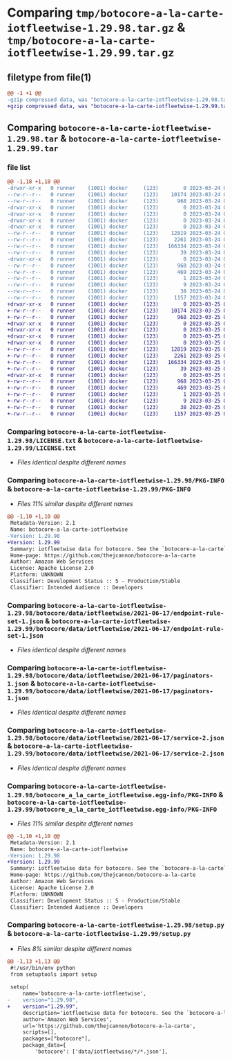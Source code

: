 # Comparing `tmp/botocore-a-la-carte-iotfleetwise-1.29.98.tar.gz` & `tmp/botocore-a-la-carte-iotfleetwise-1.29.99.tar.gz`

## filetype from file(1)

```diff
@@ -1 +1 @@
-gzip compressed data, was "botocore-a-la-carte-iotfleetwise-1.29.98.tar", last modified: Fri Mar 24 01:24:21 2023, max compression
+gzip compressed data, was "botocore-a-la-carte-iotfleetwise-1.29.99.tar", last modified: Sat Mar 25 01:22:43 2023, max compression
```

## Comparing `botocore-a-la-carte-iotfleetwise-1.29.98.tar` & `botocore-a-la-carte-iotfleetwise-1.29.99.tar`

### file list

```diff
@@ -1,18 +1,18 @@
-drwxr-xr-x   0 runner    (1001) docker     (123)        0 2023-03-24 01:24:21.369959 botocore-a-la-carte-iotfleetwise-1.29.98/
--rw-r--r--   0 runner    (1001) docker     (123)    10174 2023-03-24 01:24:21.000000 botocore-a-la-carte-iotfleetwise-1.29.98/LICENSE.txt
--rw-r--r--   0 runner    (1001) docker     (123)      968 2023-03-24 01:24:21.369959 botocore-a-la-carte-iotfleetwise-1.29.98/PKG-INFO
-drwxr-xr-x   0 runner    (1001) docker     (123)        0 2023-03-24 01:24:21.365960 botocore-a-la-carte-iotfleetwise-1.29.98/botocore/
-drwxr-xr-x   0 runner    (1001) docker     (123)        0 2023-03-24 01:24:21.365960 botocore-a-la-carte-iotfleetwise-1.29.98/botocore/data/
-drwxr-xr-x   0 runner    (1001) docker     (123)        0 2023-03-24 01:24:21.365960 botocore-a-la-carte-iotfleetwise-1.29.98/botocore/data/iotfleetwise/
-drwxr-xr-x   0 runner    (1001) docker     (123)        0 2023-03-24 01:24:21.369959 botocore-a-la-carte-iotfleetwise-1.29.98/botocore/data/iotfleetwise/2021-06-17/
--rw-r--r--   0 runner    (1001) docker     (123)    12819 2023-03-24 01:23:57.000000 botocore-a-la-carte-iotfleetwise-1.29.98/botocore/data/iotfleetwise/2021-06-17/endpoint-rule-set-1.json
--rw-r--r--   0 runner    (1001) docker     (123)     2261 2023-03-24 01:23:57.000000 botocore-a-la-carte-iotfleetwise-1.29.98/botocore/data/iotfleetwise/2021-06-17/paginators-1.json
--rw-r--r--   0 runner    (1001) docker     (123)   166334 2023-03-24 01:23:57.000000 botocore-a-la-carte-iotfleetwise-1.29.98/botocore/data/iotfleetwise/2021-06-17/service-2.json
--rw-r--r--   0 runner    (1001) docker     (123)       39 2023-03-24 01:23:57.000000 botocore-a-la-carte-iotfleetwise-1.29.98/botocore/data/iotfleetwise/2021-06-17/waiters-2.json
-drwxr-xr-x   0 runner    (1001) docker     (123)        0 2023-03-24 01:24:21.369959 botocore-a-la-carte-iotfleetwise-1.29.98/botocore_a_la_carte_iotfleetwise.egg-info/
--rw-r--r--   0 runner    (1001) docker     (123)      968 2023-03-24 01:24:21.000000 botocore-a-la-carte-iotfleetwise-1.29.98/botocore_a_la_carte_iotfleetwise.egg-info/PKG-INFO
--rw-r--r--   0 runner    (1001) docker     (123)      469 2023-03-24 01:24:21.000000 botocore-a-la-carte-iotfleetwise-1.29.98/botocore_a_la_carte_iotfleetwise.egg-info/SOURCES.txt
--rw-r--r--   0 runner    (1001) docker     (123)        1 2023-03-24 01:24:21.000000 botocore-a-la-carte-iotfleetwise-1.29.98/botocore_a_la_carte_iotfleetwise.egg-info/dependency_links.txt
--rw-r--r--   0 runner    (1001) docker     (123)        9 2023-03-24 01:24:21.000000 botocore-a-la-carte-iotfleetwise-1.29.98/botocore_a_la_carte_iotfleetwise.egg-info/top_level.txt
--rw-r--r--   0 runner    (1001) docker     (123)       38 2023-03-24 01:24:21.369959 botocore-a-la-carte-iotfleetwise-1.29.98/setup.cfg
--rw-r--r--   0 runner    (1001) docker     (123)     1157 2023-03-24 01:24:21.000000 botocore-a-la-carte-iotfleetwise-1.29.98/setup.py
+drwxr-xr-x   0 runner    (1001) docker     (123)        0 2023-03-25 01:22:43.543627 botocore-a-la-carte-iotfleetwise-1.29.99/
+-rw-r--r--   0 runner    (1001) docker     (123)    10174 2023-03-25 01:22:43.000000 botocore-a-la-carte-iotfleetwise-1.29.99/LICENSE.txt
+-rw-r--r--   0 runner    (1001) docker     (123)      968 2023-03-25 01:22:43.543627 botocore-a-la-carte-iotfleetwise-1.29.99/PKG-INFO
+drwxr-xr-x   0 runner    (1001) docker     (123)        0 2023-03-25 01:22:43.543627 botocore-a-la-carte-iotfleetwise-1.29.99/botocore/
+drwxr-xr-x   0 runner    (1001) docker     (123)        0 2023-03-25 01:22:43.543627 botocore-a-la-carte-iotfleetwise-1.29.99/botocore/data/
+drwxr-xr-x   0 runner    (1001) docker     (123)        0 2023-03-25 01:22:43.543627 botocore-a-la-carte-iotfleetwise-1.29.99/botocore/data/iotfleetwise/
+drwxr-xr-x   0 runner    (1001) docker     (123)        0 2023-03-25 01:22:43.543627 botocore-a-la-carte-iotfleetwise-1.29.99/botocore/data/iotfleetwise/2021-06-17/
+-rw-r--r--   0 runner    (1001) docker     (123)    12819 2023-03-25 01:22:12.000000 botocore-a-la-carte-iotfleetwise-1.29.99/botocore/data/iotfleetwise/2021-06-17/endpoint-rule-set-1.json
+-rw-r--r--   0 runner    (1001) docker     (123)     2261 2023-03-25 01:22:12.000000 botocore-a-la-carte-iotfleetwise-1.29.99/botocore/data/iotfleetwise/2021-06-17/paginators-1.json
+-rw-r--r--   0 runner    (1001) docker     (123)   166334 2023-03-25 01:22:12.000000 botocore-a-la-carte-iotfleetwise-1.29.99/botocore/data/iotfleetwise/2021-06-17/service-2.json
+-rw-r--r--   0 runner    (1001) docker     (123)       39 2023-03-25 01:22:12.000000 botocore-a-la-carte-iotfleetwise-1.29.99/botocore/data/iotfleetwise/2021-06-17/waiters-2.json
+drwxr-xr-x   0 runner    (1001) docker     (123)        0 2023-03-25 01:22:43.543627 botocore-a-la-carte-iotfleetwise-1.29.99/botocore_a_la_carte_iotfleetwise.egg-info/
+-rw-r--r--   0 runner    (1001) docker     (123)      968 2023-03-25 01:22:43.000000 botocore-a-la-carte-iotfleetwise-1.29.99/botocore_a_la_carte_iotfleetwise.egg-info/PKG-INFO
+-rw-r--r--   0 runner    (1001) docker     (123)      469 2023-03-25 01:22:43.000000 botocore-a-la-carte-iotfleetwise-1.29.99/botocore_a_la_carte_iotfleetwise.egg-info/SOURCES.txt
+-rw-r--r--   0 runner    (1001) docker     (123)        1 2023-03-25 01:22:43.000000 botocore-a-la-carte-iotfleetwise-1.29.99/botocore_a_la_carte_iotfleetwise.egg-info/dependency_links.txt
+-rw-r--r--   0 runner    (1001) docker     (123)        9 2023-03-25 01:22:43.000000 botocore-a-la-carte-iotfleetwise-1.29.99/botocore_a_la_carte_iotfleetwise.egg-info/top_level.txt
+-rw-r--r--   0 runner    (1001) docker     (123)       38 2023-03-25 01:22:43.543627 botocore-a-la-carte-iotfleetwise-1.29.99/setup.cfg
+-rw-r--r--   0 runner    (1001) docker     (123)     1157 2023-03-25 01:22:43.000000 botocore-a-la-carte-iotfleetwise-1.29.99/setup.py
```

### Comparing `botocore-a-la-carte-iotfleetwise-1.29.98/LICENSE.txt` & `botocore-a-la-carte-iotfleetwise-1.29.99/LICENSE.txt`

 * *Files identical despite different names*

### Comparing `botocore-a-la-carte-iotfleetwise-1.29.98/PKG-INFO` & `botocore-a-la-carte-iotfleetwise-1.29.99/PKG-INFO`

 * *Files 11% similar despite different names*

```diff
@@ -1,10 +1,10 @@
 Metadata-Version: 2.1
 Name: botocore-a-la-carte-iotfleetwise
-Version: 1.29.98
+Version: 1.29.99
 Summary: iotfleetwise data for botocore. See the `botocore-a-la-carte` package for more info.
 Home-page: https://github.com/thejcannon/botocore-a-la-carte
 Author: Amazon Web Services
 License: Apache License 2.0
 Platform: UNKNOWN
 Classifier: Development Status :: 5 - Production/Stable
 Classifier: Intended Audience :: Developers
```

### Comparing `botocore-a-la-carte-iotfleetwise-1.29.98/botocore/data/iotfleetwise/2021-06-17/endpoint-rule-set-1.json` & `botocore-a-la-carte-iotfleetwise-1.29.99/botocore/data/iotfleetwise/2021-06-17/endpoint-rule-set-1.json`

 * *Files identical despite different names*

### Comparing `botocore-a-la-carte-iotfleetwise-1.29.98/botocore/data/iotfleetwise/2021-06-17/paginators-1.json` & `botocore-a-la-carte-iotfleetwise-1.29.99/botocore/data/iotfleetwise/2021-06-17/paginators-1.json`

 * *Files identical despite different names*

### Comparing `botocore-a-la-carte-iotfleetwise-1.29.98/botocore/data/iotfleetwise/2021-06-17/service-2.json` & `botocore-a-la-carte-iotfleetwise-1.29.99/botocore/data/iotfleetwise/2021-06-17/service-2.json`

 * *Files identical despite different names*

### Comparing `botocore-a-la-carte-iotfleetwise-1.29.98/botocore_a_la_carte_iotfleetwise.egg-info/PKG-INFO` & `botocore-a-la-carte-iotfleetwise-1.29.99/botocore_a_la_carte_iotfleetwise.egg-info/PKG-INFO`

 * *Files 11% similar despite different names*

```diff
@@ -1,10 +1,10 @@
 Metadata-Version: 2.1
 Name: botocore-a-la-carte-iotfleetwise
-Version: 1.29.98
+Version: 1.29.99
 Summary: iotfleetwise data for botocore. See the `botocore-a-la-carte` package for more info.
 Home-page: https://github.com/thejcannon/botocore-a-la-carte
 Author: Amazon Web Services
 License: Apache License 2.0
 Platform: UNKNOWN
 Classifier: Development Status :: 5 - Production/Stable
 Classifier: Intended Audience :: Developers
```

### Comparing `botocore-a-la-carte-iotfleetwise-1.29.98/setup.py` & `botocore-a-la-carte-iotfleetwise-1.29.99/setup.py`

 * *Files 8% similar despite different names*

```diff
@@ -1,13 +1,13 @@
 #!/usr/bin/env python
 from setuptools import setup
 
 setup(
     name='botocore-a-la-carte-iotfleetwise',
-    version="1.29.98",
+    version="1.29.99",
     description='iotfleetwise data for botocore. See the `botocore-a-la-carte` package for more info.',
     author='Amazon Web Services',
     url='https://github.com/thejcannon/botocore-a-la-carte',
     scripts=[],
     packages=["botocore"],
     package_data={
         'botocore': ['data/iotfleetwise/*/*.json'],
```

